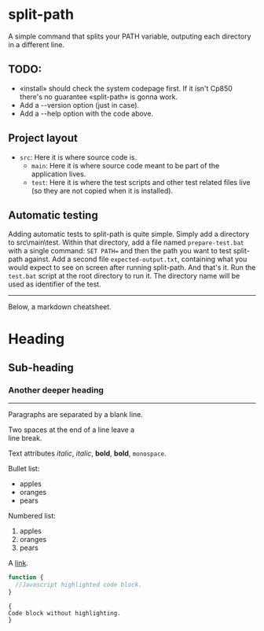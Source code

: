 split-path
==========

A simple command that splits your PATH variable, outputing each directory in a 
different line.

TODO:
-----
  * «install» should check the system codepage first. If it isn't Cp850 there's
    no guarantee «split-path» is gonna work.
  * Add a --version option (just in case).
  * Add a --help option with the code above.

Project layout
--------------
  * `src`: Here it is where source code is.
    * `main`: Here it is where source code meant to be part of the application
              lives.
    * `test`: Here it is where the test scripts and other test related files 
              live (so they are not copied when it is installed).

Automatic testing
-----------------
Adding automatic tests to split-path is quite simple. Simply add a directory 
to src\main\test. Within that directory, add a file named `prepare-test.bat` 
with a single command: `SET PATH=` and then the path you want to test 
split-path against. Add a second file `expected-output.txt`, containing what 
you would expect to see on screen after running split-path. And that's it. Run 
the `test.bat` script at the root directory to run it. The directory name will 
be used as identifier of the test.

---
Below, a markdown cheatsheet.

Heading
=======
Sub-heading
-----------
### Another deeper heading

---

Paragraphs are separated
by a blank line.

Two spaces at the end of a line leave a  
line break.

Text attributes _italic_, *italic*, __bold__, **bold**, `monospace`.

Bullet list:

  * apples
  * oranges
  * pears

Numbered list:

  1. apples
  2. oranges
  3. pears

A [link](http://example.com).

```javascript
function {
  //Javascript highlighted code block.
}
```

    {
    Code block without highlighting.
    }
